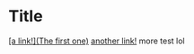 # Title

[\[a link!\](The first one)](https://something.com)
[another link!](some-page.html) more test lol